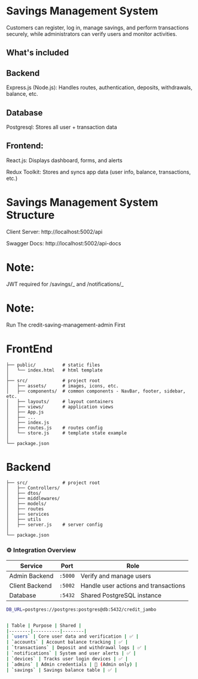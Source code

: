 # Savings Management System

Customers can register, log in, manage savings, and perform transactions securely, while administrators can verify users and monitor activities.

## What's included

## Backend

Express.js (Node.js): Handles routes, authentication, deposits, withdrawals, balance, etc.

## Database

Postgresql: Stores all user + transaction data

## Frontend:

React.js: Displays dashboard, forms, and alerts

Redux Toolkit: Stores and syncs app data (user info, balance, transactions, etc.)

# Savings Management System Structure

Client Server: http://localhost:5002/api

Swagger Docs: http://localhost:5002/api-docs

# Note:

JWT required for /savings/_ and /notifications/_

# Note:

Run The credit-saving-management-admin First

# FrontEnd

```
├── public/          # static files
│   └── index.html   # html template
│
├── src/             # project root
│   ├── assets/      # images, icons, etc.
│   ├── components/  # common components - NavBar, footer, sidebar, etc.
│   ├── layouts/     # layout containers
│   ├── views/       # application views
│   ├── App.js
│   ├── ...
│   ├── index.js
│   ├── routes.js    # routes config
│   └── store.js     # template state example
│
└── package.json
```

# Backend

```
├── src/             # project root
│   ├── Controllers/
│   ├── dtos/
│   ├── middlewares/
│   ├── models/
│   ├── routes
│   ├── services
│   ├── utils
│   ├── server.js    # server config
│
└── package.json
```

### ⚙️ Integration Overview

| Service        | Port    | Role                                 |
| -------------- | ------- | ------------------------------------ |
| Admin Backend  | `:5000` | Verify and manage users              |
| Client Backend | `:5002` | Handle user actions and transactions |
| Database       | `:5432` | Shared PostgreSQL instance           |

```bash
DB_URL=postgres://postgres:postgres@db:5432/credit_jambo


| Table | Purpose | Shared |
|--------|----------|--------|
| `users` | Core user data and verification | ✅ |
| `accounts` | Account balance tracking | ✅ |
| `transactions` | Deposit and withdrawal logs | ✅ |
| `notifications` | System and user alerts | ✅ |
| `devices` | Tracks user login devices | ✅ |
| `admins` | Admin credentials | 🚫 (Admin only) |
| `savings` | Savings balance table | ✅ |
```
